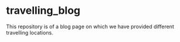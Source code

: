 # travelling_blog
This repository is of a blog page on which we have provided different travelling locations.

